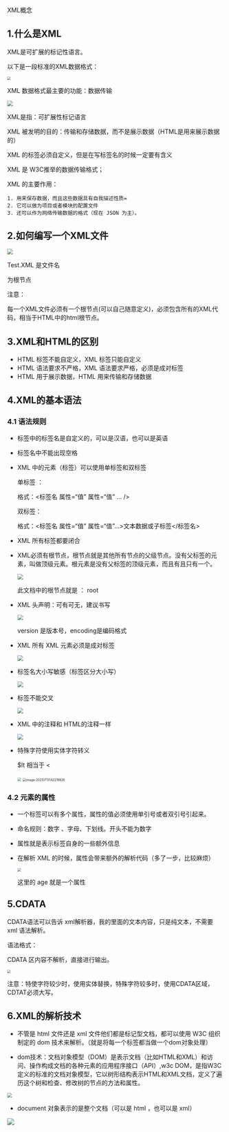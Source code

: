 XML概念

## 1.什么是XML

XML是可扩展的标记性语言。

以下是一段标准的XML数据格式：

<img src="https://gitee.com/YunboCheng/imageBad/raw/master/image/20210713133812.png" style="zoom:50%;" />

XML 数据格式最主要的功能：数据传输

<img src="https://gitee.com/YunboCheng/imageBad/raw/master/image/20210713134213.png" style="zoom:80%;" />

XML是指：可扩展性标记语言

XML 被发明的目的：传输和存储数据，而不是展示数据（HTML是用来展示数据的）

XML 的标签必须自定义，但是在写标签名的时候一定要有含义

XML 是 W3C推举的数据传输格式；

XML 的主要作用：

	1. 用来保存数据，而且这些数据具有自我描述性质=
	2. 它可以做为项目或者模块的配置文件
	3. 还可以作为网络传输数据的格式（现在 JSON 为主）。

## 2.如何编写一个XML文件

<img src="https://gitee.com/YunboCheng/imageBad/raw/master/image/20210713135027.png" style="zoom:80%;" />

Test.XML 是文件名

<root></root> 为根节点 

注意：

每一个XML文件必须有一个根节点(可以自己随意定义)，必须包含所有的XML代码，相当于HTML中的html根节点。

## 3.XML和HTML的区别

- HTML 标签不能自定义，XML 标签只能自定义
- HTML 语法要求不严格，XML 语法要求严格，必须是成对标签
- HTML 用于展示数据，HTML 用来传输和存储数据



## 4.XML的基本语法

### 4.1 语法规则

- 标签中的标签名是自定义的，可以是汉语，也可以是英语

- 标签名中不能出现空格

- XML 中的元素（标签）可以使用单标签和双标签

  单标签 ：

    格式：<标签名 属性=“值” 属性=“值” ... />

  双标签：

    格式：<标签名 属性=“值” 属性=“值”...>文本数据或子标签</标签名>

- XML 所有标签都要闭合

- XML必须有根节点，根节点就是其他所有节点的父级节点。没有父标签的元素，叫做顶级元素。根元素是没有父标签的顶级元素，而且有且只有一个。

  <img src="https://gitee.com/YunboCheng/imageBad/raw/master/image/20210713140147.png" style="zoom: 80%;" />

  此文档中的根节点就是 ： root

- XML 头声明：可有可无，建议书写

  <img src="https://gitee.com/YunboCheng/imageBad/raw/master/image/20210713140513.png" style="zoom:80%;" />

  version 是版本号，encoding是编码格式

- XML 所有 XML 元素必须是成对标签

  <img src="https://gitee.com/YunboCheng/imageBad/raw/master/image/20210713140801.png" style="zoom:80%;" />

- 标签名大小写敏感（标签区分大小写）

  <img src="https://gitee.com/YunboCheng/imageBad/raw/master/image/20210713140947.png" style="zoom:80%;" />

- 标签不能交叉

  <img src="https://gitee.com/YunboCheng/imageBad/raw/master/image/20210713141231.png" style="zoom:80%;" />

- XML 中的注释和 HTML的注释一样

  <img src="https://gitee.com/YunboCheng/imageBad/raw/master/image/20210713141414.png" style="zoom:80%;" />

- 特殊字符使用实体字符转义

  $lt 相当于 <

  <img src="https://gitee.com/YunboCheng/imageBad/raw/master/image/20210713142416.png" style="zoom:50%;" />

  <img src="../../../../AppData/Roaming/Typora/typora-user-images/image-20210713142218626.png" alt="image-20210713142218626" style="zoom: 50%;" />

### 4.2 元素的属性

- 一个标签可以有多个属性，属性的值必须使用单引号或者双引号引起来。

- 命名规则：数字 、字母、下划线。开头不能为数字

- 属性就是表示标签自身的一些额外信息

- 在解析 XML 的时候，属性会带来额外的解析代码（多了一步，比较麻烦）

  <img src="https://gitee.com/YunboCheng/imageBad/raw/master/image/20210713143420.png" style="zoom:50%;" />

  这里的 age 就是一个属性

## 5.CDATA

CDATA语法可以告诉 xml解析器，我的里面的文本内容，只是纯文本，不需要 xml 语法解析。

语法格式：

> <![CDATA[...不解析的内容...]]>

CDATA 区内容不解析，直接进行输出。

<img src="https://gitee.com/YunboCheng/imageBad/raw/master/image/20210713145123.png" style="zoom:50%;" />

注意：特使字符较少时，使用实体替换，特殊字符较多时，使用CDATA区域，CDTAT必须大写。

## 6.XML的解析技术

- 不管是 html 文件还是 xml 文件他们都是标记型文档，都可以使用 W3C 组织制定的 dom 技术来解析。（就是将每一个标签都当做一个dom对象处理）

- dom技术：文档对象模型（DOM）是表示文档（比如HTML和XML）和访问、操作构成文档的各种元素的应用程序接口（API）,w3c DOM，是指W3C定义的标准的文档对象模型，它以树形结构表示HTML和XML文档，定义了遍历这个树和检查、修改树的节点的方法和属性。

<img src="https://gitee.com/YunboCheng/imageBad/raw/master/image/20210713154537.png" style="zoom: 67%;" />

- document 对象表示的是整个文档（可以是 html ，也可以是 xml）

![](https://gitee.com/YunboCheng/imageBad/raw/master/image/20210713163325.png)


